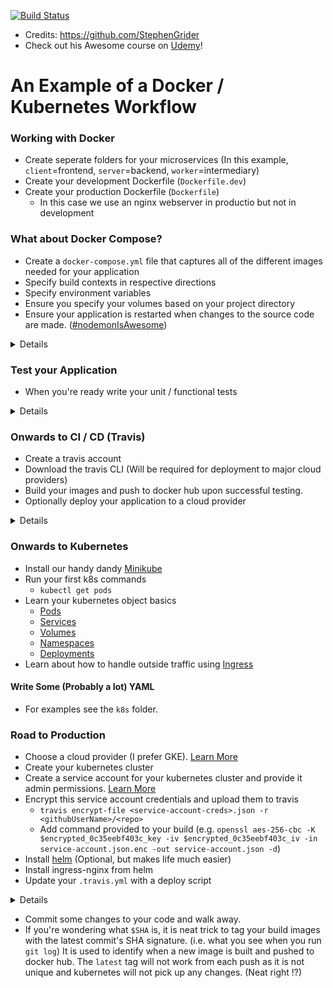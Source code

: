 [![Build Status](https://travis-ci.org/desainis/simplek8s.svg?branch=master)](https://travis-ci.org/desainis/simplek8s)

- Credits: https://github.com/StephenGrider
- Check out his Awesome course on [Udemy](https://www.udemy.com/course/docker-and-kubernetes-the-complete-guide)!

# An Example of a Docker / Kubernetes Workflow

### Working with Docker
- Create seperate folders for your microservices (In this example, `client`=frontend, `server`=backend, `worker`=intermediary)
- Create your development Dockerfile (`Dockerfile.dev`)
- Create your production Dockerfile (`Dockerfile`)
  - In this case we use an nginx webserver in productio but not in development

### What about Docker Compose?
- Create a `docker-compose.yml` file that captures all of the different images needed for your application
- Specify build contexts in respective directions
- Specify environment variables
- Ensure you specify your volumes based on your project directory
- Ensure your application is restarted when changes to the source code are made. ([#nodemonIsAwesome](https://www.npmjs.com/package/nodemon))

<details>

```yaml
version: '3'
services:
  postgres:
    image: 'postgres:latest'
  redis:
    image: 'redis:latest'
  nginx:
    restart: always
    build:
      dockerfile: Dockerfile.dev
      context: ./nginx
    ports:
      - '3050:80'
  api:
    build:
      dockerfile: Dockerfile.dev
      context: ./server
    volumes:
      - /app/node_modules
      - ./server:/app
    environment:
      - REDIS_HOST=redis
      - REDIS_PORT=6379
      - PGUSER=postgres
      - PGHOST=postgres
      - PGDATABASE=postgres
      - PGPASSWORD=postgres_password
      - PGPORT=5432
  client:
    build:
      dockerfile: Dockerfile.dev
      context: ./client
    volumes:
      - /app/node_modules
      - ./client:/app
  worker:
    environment:
      - REDIS_HOST=redis
      - REDIS_PORT=6379
    build:
      dockerfile: Dockerfile.dev
      context: ./worker
    volumes:
      - /app/node_modules
      - ./worker:/app
```

</details>

### Test your Application
- When you're ready write your unit / functional tests

<details>

```js
import React from 'react';
import ReactDOM from 'react-dom';
import App from './App';

it('renders without crashing', () => {});

```

</details>


### Onwards to CI / CD (Travis)
- Create a travis account
- Download the travis CLI (Will be required for deployment to major cloud providers)
- Build your images and push to docker hub upon successful testing. 
- Optionally deploy your application to a cloud provider

<details>

```yaml
sudo: required
services:
  - docker

before_install:
  - docker build -t stephengrider/docker-react -f Dockerfile.dev .

script:
  - docker run stephengrider/docker-react npm run test -- --coverage

deploy:
  provider: elasticbeanstalk
  region: "us-west-2"
  app: "docker"
  env: "Docker-env"
  bucket_name: "elasticbeanstalk-us-west-2-306476627547"
  bucket_path: "docker"
  on:
    branch: master
  access_key_id: $AWS_ACCESS_KEY
  secret_access_key:
    secure: "$AWS_SECRET_KEY"
```

</details>

### Onwards to Kubernetes
- Install our handy dandy [Minikube](https://minikube.sigs.k8s.io/docs/start/)
- Run your first k8s commands
  - `kubectl get pods`
- Learn your kubernetes object basics
  - [Pods](https://kubernetes.io/docs/concepts/workloads/pods/pod-overview/)
  - [Services](https://kubernetes.io/docs/concepts/services-networking/service/)
  - [Volumes](https://kubernetes.io/docs/concepts/storage/volumes/)
  - [Namespaces](https://kubernetes.io/docs/concepts/overview/working-with-objects/namespaces/)
  - [Deployments](https://kubernetes.io/docs/concepts/workloads/controllers/deployment/)
- Learn about how to handle outside traffic using [Ingress](https://kubernetes.io/docs/concepts/services-networking/ingress/)

#### Write Some (Probably a lot) YAML
- For examples see the `k8s` folder. 

### Road to Production
- Choose a cloud provider (I prefer GKE). [Learn More](https://cloud.google.com/kubernetes-engine/) 
- Create your kubernetes cluster
- Create a service account for your kubernetes cluster and provide it admin permissions. [Learn More](https://cloud.google.com/kubernetes-engine/docs/tutorials/authenticating-to-cloud-platform)
- Encrypt this service account credentials and upload them to travis 
  - `travis encrypt-file <service-account-creds>.json -r <githubUserName>/<repo>`
  - Add command provided to your build (e.g. `openssl aes-256-cbc -K $encrypted_0c35eebf403c_key -iv $encrypted_0c35eebf403c_iv -in service-account.json.enc -out service-account.json -d`)
- Install [helm](https://helm.sh/) (Optional, but makes life much easier)
- Install ingress-nginx from helm
- Update your `.travis.yml` with a deploy script

<details>

```sh
docker build -t desainis/multi-client:latest -t desainis/multi-client:$SHA -f ./client/Dockerfile ./client
docker build -t desainis/multi-server:latest -t desainis/multi-server:$SHA -f ./server/Dockerfile ./server
docker build -t desainis/multi-worker:latest -t desainis/multi-worker:$SHA -f ./worker/Dockerfile ./worker
docker push desainis/multi-client:latest
docker push desainis/multi-server:latest
docker push desainis/multi-worker:latest

docker push desainis/multi-client:$SHA
docker push desainis/multi-server:$SHA
docker push desainis/multi-worker:$SHA

kubectl apply -f k8s
kubectl set image deployments/server-deployment server=desainis/multi-server:$SHA
kubectl set image deployments/client-deployment client=desainis/multi-client:$SHA
kubectl set image deployments/worker-deployment worker=desainis/multi-worker:$SHA
```

</details>

- Commit some changes to your code and walk away. 
- If you're wondering what `$SHA` is, it is neat trick to tag your build images with the latest commit's SHA signature. (i.e. what you see when you run `git log`) It is used to identify when a new image is built and pushed to docker hub. The `latest` tag will not work from each push as it is not unique and kubernetes will not pick up any changes. (Neat right !?)

